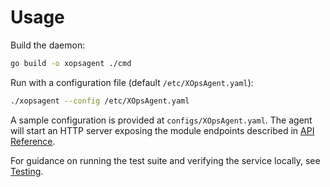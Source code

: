 # Usage

Build the daemon:

```bash
go build -o xopsagent ./cmd
```

Run with a configuration file (default `/etc/XOpsAgent.yaml`):

```bash
./xopsagent --config /etc/XOpsAgent.yaml
```

A sample configuration is provided at `configs/XOpsAgent.yaml`.
The agent will start an HTTP server exposing the module endpoints described in [API Reference](api.md).

For guidance on running the test suite and verifying the service locally, see [Testing](testing.md).
